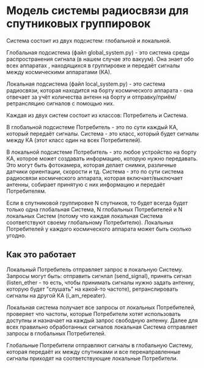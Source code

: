 # Модель системы радиосвязи для спутниковых группировок

Система состоит из двух подсистем: глобальной и локальной. 

Глобальная подсистема (файл global_system.py) - это система среды распространения сигнала (в нашем случае это вакуум). Она знает обо всех аппаратах
, находящихся в группировке и передаёт сигналы между космическими аппаратами (КА).

Локальная подсистема (файл local_system.py) - это система радиосвязи, которая находится на борту космического аппарата - она отвечает за учёт 
количества антенн на борту и отправку/приём/ретрансляцию сигналов с помощью них.

Каждая из двух систем состоит из классов: Потребитель и Система. 

В глобальной подсистеме Потребитель - это по сути каждый
КА, который передаёт сигналы. Система - это класс, который будет сигналы между КА (этот класс один на всех Потребителей).

В локальной подсистеме Потребитель - это любое устройство на борту КА, которое может создавать информацию, которую нужно 
передавать. Это могут быть фотокамера, которая делает снимки, различные датчики ориентации, скорости и тд. Система - это
по сути система  радиосвязи космического аппарата, которая включает/выключает антенны, собирает принятую с них информацию
и передаёт Потребителям.

Если в спутниковой группировке N спутников, то будет всегда будет только одна глобальная Система, N глобальных 
Потребителей и N локальных Систем (потому что каждая локальная Система соответствуют своему глобальному Потребителю).
Локальных Потребителей у каждого космического аппарата может быть сколько угодно. 

## Как это работает
Локальный Потребитель отправляет запрос в локальную Систему. Запросы могут быть: отправить сигнлал (send_signal), 
принять сигнал (listen_ether - то есть, чтобы принимать сигналы нужно задать антенну, которую будет "слушать" на 
какой-то частоте), ретранслировать сигналы на другой КА (i_am_repeater).

Локальная система получает все запросы от локальных Потребителей, проверяет что частоты, которые Потребители хотят 
использовать доступны и назначает на каждый запрос свободную антенну. Далее для всех правильно обработанных сигналов 
локальная Система отправляет запросы в глобальных Потребителей.

Глобальные Потребители отправляют сигналы в глобальную Систему, которая передаёт их между спутниками и все 
перенаправленные сигналы приходят на соответствующие локальные Потребители. 


